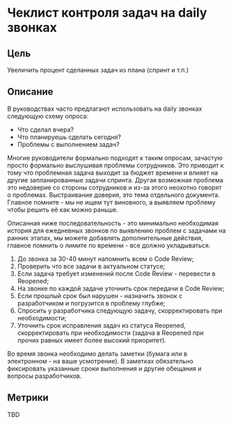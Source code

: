 # Чеклист контроля задач на daily звонках

## Цель

Увеличить процент сделанных задач из плана (спринт и т.п.)

## Описание

В руководствах часто предлагают использовать на daily звонках следующую схему опроса:
- Что сделал вчера?
- Что планируешь сделать сегодня?
- Проблемы с выполнением задач?

Многие руководители формально подходят к таким опросам, зачастую просто формально выслушивая проблемы сотрудников. Это приводит к тому что проблемная задача выходит за бюджет времени и влияет на другие запланированные задачи спринта.
Другая возможная проблема это недоверие со стороны сотрудников и из-за этого неохотно говорят о проблемах. Выстраивание доверия, это тема отдельного документа. Главное помните - мы не ищем тут виновного, а выявляем проблему чтобы решить её как можно раньше.

Описанная ниже последовательность - это минимально необходимая история для ежедневных звонков по выявлению проблем с задачами на ранних этапах, мы можете добавлять дополнительные действия, главное помнить о лимите по времени - все должно укладываться.

1. До звонка за 30-40 минут напомнить всем о Code Review;
2. Проверить что все задачи в актуальном статусе;
3. Если задача требует изменений после Code Review - перевести в Reopened;
4. На звонке по каждой задаче уточнить срок передачи в Code Review;
5. Если прошлый срок был нарушен - назначить звонок с разработчиком и погрузится в проблему глубже;
6. Спросить у разработчика следующую задачу, скорректировать при необходимости;
7. Уточнить срок исправления задач из статуса Reopened, скорректировать при необходимости (задача в Reopened при прочих равных имеет более высокий приоритет).

Во время звонка необходимо делать заметки (бумага или в электронном - на ваше усмотрение). В заметках обязательно фиксировать указанные сроки выполнения и другие обещания и вопросы разработчиков.

## Метрики

TBD
